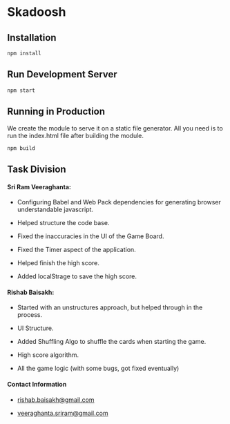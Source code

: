 # Skadoosh

## Installation

```
npm install
```

## Run Development Server

```
npm start
```

## Running in Production

We create the module to serve it on a static file generator. All you need is to run the index.html file after building the module.

```
npm build
```

## Task Division

#### Sri Ram Veeraghanta:

- Configuring Babel and Web Pack dependencies for generating browser understandable javascript.

- Helped structure the code base.

- Fixed the inaccuracies in the UI of the Game Board.

- Fixed the Timer aspect of the application.

- Helped finish the high score.

- Added localStrage to save the high score.

#### Rishab Baisakh:

- Started with an unstructures approach, but helped through in the process.

- UI Structure.

- Added Shuffling Algo to shuffle the cards when starting the game.

- High score algorithm.

- All the game logic (with some bugs, got fixed eventually)

#### Contact Information

- rishab.baisakh@gmail.com

- veeraghanta.sriram@gmail.com
